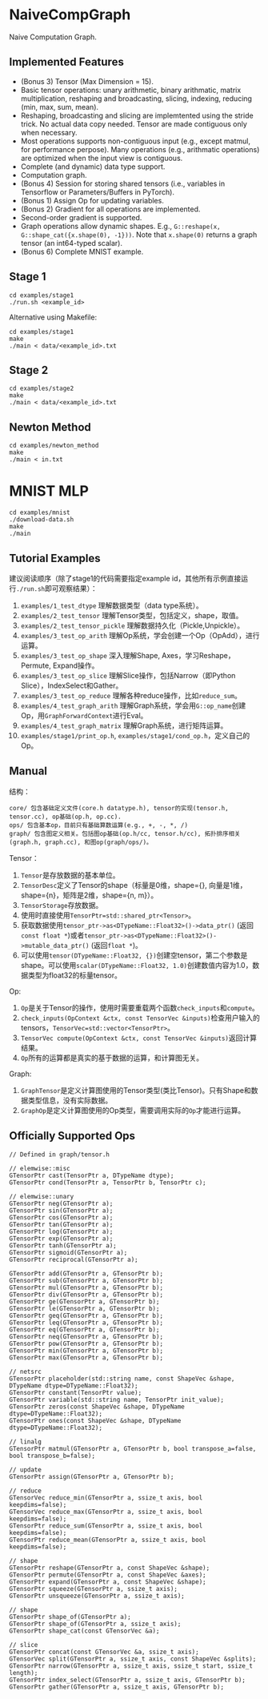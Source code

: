# NaiveCompGraph
Naive Computation Graph.

## Implemented Features
- (Bonus 3) Tensor (Max Dimension = 15).
- Basic tensor operations: unary arithmetic, binary arithmatic, matrix multiplication, reshaping and broadcasting, slicing, indexing, reducing (min, max, sum, mean).
- Reshaping, broadcasting and slicing are implemtented using the stride trick. No actual data copy needed. Tensor are made contiguous only when necessary.
- Most operations supports non-contiguous input (e.g., except matmul, for performance perpose). Many operations (e.g., arithmatic operations) are optimized when the input view is contiguous.
- Complete (and dynamic) data type support.
- Computation graph.
- (Bonus 4) Session for storing shared tensors (i.e., variables in Tensorflow or Parameters/Buffers in PyTorch).
- (Bonus 1) Assign Op for updating variables.
- (Bonus 2) Gradient for all operations are implemented.
- Second-order gradient is supported.
- Graph operations allow dynamic shapes. E.g., `G::reshape(x, G::shape_cat({x.shape(0), -1}))`. Note that `x.shape(0)` returns a graph tensor (an int64-typed scalar).
- (Bonus 6) Complete MNIST example.

## Stage 1
```
cd examples/stage1
./run.sh <example_id>
```

Alternative using Makefile:
```
cd examples/stage1
make
./main < data/<example_id>.txt
```

## Stage 2
```
cd examples/stage2
make
./main < data/<example_id>.txt
```

## Newton Method
```
cd examples/newton_method
make
./main < in.txt
```

# MNIST MLP
```
cd examples/mnist
./download-data.sh
make
./main
```

## Tutorial Examples
建议阅读顺序（除了stage1的代码需要指定example id，其他所有示例直接运行`./run.sh`即可观察结果）：

1. `examples/1_test_dtype` 理解数据类型（data type系统）。
1. `examples/2_test_tensor` 理解Tensor类型，包括定义，shape，取值。
1. `examples/2_test_tensor_pickle` 理解数据持久化（Pickle,Unpickle）。
1. `examples/3_test_op_arith` 理解Op系统，学会创建一个Op（OpAdd），进行运算。
1. `examples/3_test_op_shape` 深入理解Shape, Axes，学习Reshape，Permute, Expand操作。
1. `examples/3_test_op_slice` 理解Slice操作，包括Narrow（即Python Slice），IndexSelect和Gather。
1. `examples/3_test_op_reduce` 理解各种reduce操作，比如`reduce_sum`。
1. `examples/4_test_graph_arith` 理解Graph系统，学会用`G::op_name`创建Op，用`GraphForwardContext`进行Eval。
1. `examples/4_test_graph_matrix` 理解Graph系统，进行矩阵运算。
1. `examples/stage1/print_op.h`, `examples/stage1/cond_op.h`，定义自己的Op。

## Manual

结构：
```
core/ 包含基础定义文件(core.h datatype.h), tensor的实现(tensor.h, tensor.cc), op基础(op.h, op.cc).
ops/ 包含基本op，目前只有基础算数运算(e.g., +, -, *, /)
graph/ 包含图定义相关。包括图op基础(op.h/cc, tensor.h/cc), 拓扑排序相关(graph.h, graph.cc), 和图op(graph/ops/)。
```

Tensor：

1. `Tensor`是存放数据的基本单位。
2. `TensorDesc`定义了Tensor的shape（标量是0维，shape={}, 向量是1维，shape={n}，矩阵是2维，shape={n, m}）。
3. `TensorStorage`存放数据。
4. 使用时直接使用`TensorPtr=std::shared_ptr<Tensor>`。
5. 获取数据使用`tensor_ptr->as<DTypeName::Float32>()->data_ptr()` (返回`const float *`)或者`tensor_ptr->as<DTypeName::Float32>()->mutable_data_ptr()` (返回`float *`)。
6. 可以使用`tensor(DTypeName::Float32, {})`创建空tensor，第二个参数是shape。可以使用`scalar(DTypeName::Float32, 1.0)`创建数值内容为1.0，数据类型为float32的标量tensor。

Op:

1. `Op`是关于Tensor的操作，使用时需要重载两个函数`check_inputs`和`compute`。
2. `check_inputs(OpContext &ctx, const TensorVec &inputs)`检查用户输入的tensors，`TensorVec=std::vector<TensorPtr>`。
3. `TensorVec compute(OpContext &ctx, const TensorVec &inputs)`返回计算结果。
4. `Op`所有的运算都是真实的基于数据的运算，和计算图无关。

Graph:
1. `GraphTensor`是定义计算图使用的Tensor类型(类比Tensor)。只有Shape和数据类型信息，没有实际数据。
2. `GraphOp`是定义计算图使用的Op类型，需要调用实际的`Op`才能进行运算。

## Officially Supported Ops
```
// Defined in graph/tensor.h

// elemwise::misc
GTensorPtr cast(TensorPtr a, DTypeName dtype);
GTensorPtr cond(TensorPtr a, TensorPtr b, TensorPtr c);

// elemwise::unary
GTensorPtr neg(GTensorPtr a);
GTensorPtr sin(GTensorPtr a);
GTensorPtr cos(GTensorPtr a);
GTensorPtr tan(GTensorPtr a);
GTensorPtr log(GTensorPtr a);
GTensorPtr exp(GTensorPtr a);
GTensorPtr tanh(GTensorPtr a);
GTensorPtr sigmoid(GTensorPtr a);
GTensorPtr reciprocal(GTensorPtr a);

GTensorPtr add(GTensorPtr a, GTensorPtr b);
GTensorPtr sub(GTensorPtr a, GTensorPtr b);
GTensorPtr mul(GTensorPtr a, GTensorPtr b);
GTensorPtr div(GTensorPtr a, GTensorPtr b);
GTensorPtr ge(GTensorPtr a, GTensorPtr b);
GTensorPtr le(GTensorPtr a, GTensorPtr b);
GTensorPtr geq(GTensorPtr a, GTensorPtr b);
GTensorPtr leq(GTensorPtr a, GTensorPtr b);
GTensorPtr eq(GTensorPtr a, GTensorPtr b);
GTensorPtr neq(GTensorPtr a, GTensorPtr b);
GTensorPtr pow(GTensorPtr a, GTensorPtr b);
GTensorPtr min(GTensorPtr a, GTensorPtr b);
GTensorPtr max(GTensorPtr a, GTensorPtr b);

// netsrc
GTensorPtr placeholder(std::string name, const ShapeVec &shape, DTypeName dtype=DTypeName::Float32);
GTensorPtr constant(TensorPtr value);
GTensorPtr variable(std::string name, TensorPtr init_value);
GTensorPtr zeros(const ShapeVec &shape, DTypeName dtype=DTypeName::Float32);
GTensorPtr ones(const ShapeVec &shape, DTypeName dtype=DTypeName::Float32);

// linalg
GTensorPtr matmul(GTensorPtr a, GTensorPtr b, bool transpose_a=false, bool transpose_b=false);

// update
GTensorPtr assign(GTensorPtr a, GTensorPtr b);

// reduce
GTensorVec reduce_min(GTensorPtr a, ssize_t axis, bool keepdims=false);
GTensorVec reduce_max(GTensorPtr a, ssize_t axis, bool keepdims=false);
GTensorPtr reduce_sum(GTensorPtr a, ssize_t axis, bool keepdims=false);
GTensorPtr reduce_mean(GTensorPtr a, ssize_t axis, bool keepdims=false);

// shape
GTensorPtr reshape(GTensorPtr a, const ShapeVec &shape);
GTensorPtr permute(GTensorPtr a, const ShapeVec &axes);
GTensorPtr expand(GTensorPtr a, const ShapeVec &shape);
GTensorPtr squeeze(GTensorPtr a, ssize_t axis);
GTensorPtr unsqueeze(GTensorPtr a, ssize_t axis);

// shape
GTensorPtr shape_of(GTensorPtr a);
GTensorPtr shape_of(GTensorPtr a, ssize_t axis);
GTensorPtr shape_cat(const GTensorVec &a);

// slice
GTensorPtr concat(const GTensorVec &a, ssize_t axis);
GTensorVec split(GTensorPtr a, ssize_t axis, const ShapeVec &splits);
GTensorPtr narrow(GTensorPtr a, ssize_t axis, ssize_t start, ssize_t length);
GTensorPtr index_select(GTensorPtr a, ssize_t axis, GTensorPtr b);
GTensorPtr gather(GTensorPtr a, ssize_t axis, GTensorPtr b);
```
